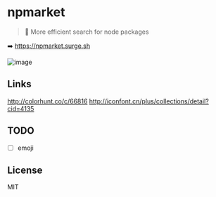 # npmarket

> 🛒 More efficient search for node packages

➡️ https://npmarket.surge.sh


![image](https://cloud.githubusercontent.com/assets/7565692/25064699/68349860-2232-11e7-85e9-fbdd88de317c.png)

## Links

http://colorhunt.co/c/66816
http://iconfont.cn/plus/collections/detail?cid=4135

## TODO
- [ ] emoji

## License
MIT

